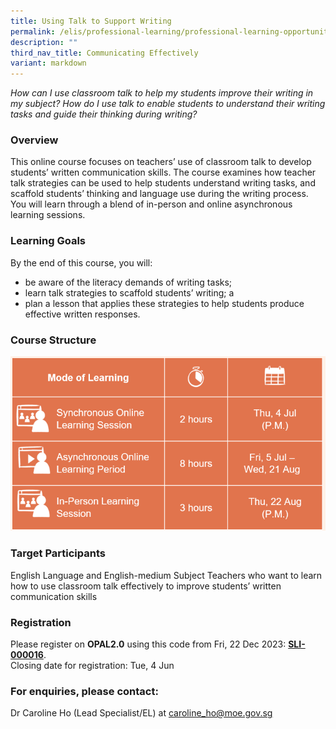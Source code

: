 ```yaml
---
title: Using Talk to Support Writing
permalink: /elis/professional-learning/professional-learning-opportunities/using-talk-to-support-writing/
description: ""
third_nav_title: Communicating Effectively
variant: markdown
---
```

<em>How can I use classroom talk to help my students improve their writing in my subject? How do I use talk to enable students to understand their writing tasks and guide their thinking during writing?</em>

### Overview

This online course focuses on teachers’ use of classroom talk to develop students’ written communication skills. The course examines how teacher talk strategies can be used to help students understand writing tasks, and scaffold students’ thinking and language use during the writing process. You will learn through a blend of in-person and online asynchronous learning sessions.

### Learning Goals

By the end of this course, you will:

*   be aware of the literacy demands of writing tasks;
*   learn talk strategies to scaffold students’ writing; a
*   plan a lesson that applies these strategies to help students produce effective written responses.

### Course Structure

![](/images/utsw_ec.PNG)
		 
### Target Participants

English Language and English-medium Subject Teachers who want to learn how to use classroom talk effectively to improve students’ written communication skills

### Registration

Please register on&nbsp;**OPAL2.0**&nbsp;using this code from Fri, 22 Dec 2023:&nbsp;[**SLI-000016**](https://www.opal2.moe.edu.sg/app/learner/detail/course/d6182fbc-890d-4311-b52e-98114cec018a).  
Closing date for registration: Tue, 4 Jun

### For enquiries, please contact:
Dr Caroline Ho (Lead Specialist/EL) at
<a href="mailto:caroline_ho@moe.gov.sg.">caroline_ho@moe.gov.sg</a>